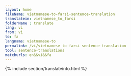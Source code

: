 ```yaml
---
layout: home
fileName: vietnamese-to-farsi-sentence-translation
translatein: vietnamese_to_farsi
folderName : translate
lang: vi
from: vi
to: fa
langname: vietnamese-to
permalink: /vi/vietnamese-to-farsi-sentence-translation
tool: sentence-translations
matchurls: en&&vi&&fa
---
```

{% include section/translateinto.html %}
